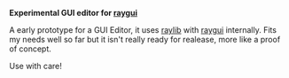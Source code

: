 **Experimental GUI editor for [raygui](https://github.com/raysan5/raygui)**

A early prototype for a GUI Editor, it uses [raylib](https://github.com/raysan5/raylib) with [raygui](https://github.com/raysan5/raygui) internally.
Fits my needs well so far but it isn't really ready for realease, more like a proof of concept.

Use with care!